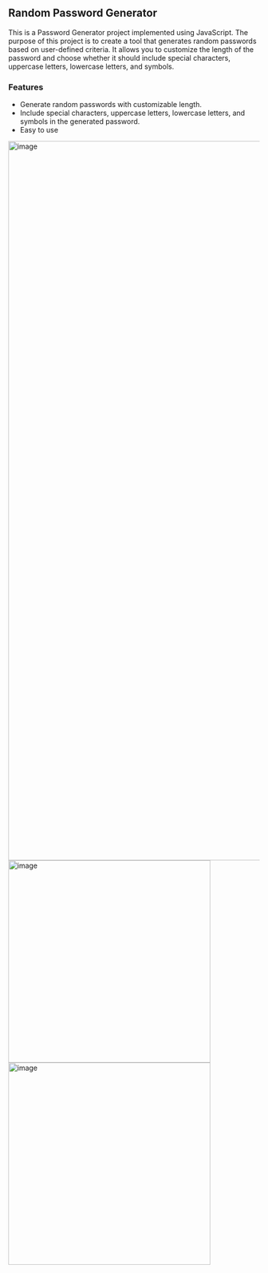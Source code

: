 <h2>Random Password Generator</h2>
<p>This is a Password Generator project implemented using JavaScript. The purpose of this project is to create a tool that generates random passwords based on user-defined criteria. It allows you to customize the length of the password and choose whether it should include special characters, uppercase letters, lowercase letters, and symbols.</p>
<h3>Features</h3>
<ul>
  <li>Generate random passwords with customizable length.</li>
  <li>Include special characters, uppercase letters, lowercase letters, and symbols in the generated password.</li>
  <li>Easy to use</li>
</ul>
<img width="1440" alt="image" src="https://github.com/SimranAhuja00/Javascript-Projects/assets/97106836/dd7ddc06-5e17-49ed-b32f-a3ba4d00d3fa">
<img width="405" alt="image" src="https://github.com/SimranAhuja00/Javascript-Projects/assets/97106836/43aa9c91-9a2d-4009-a47b-cff0a97c0e5b">
<img width="405" alt="image" src="https://github.com/SimranAhuja00/Javascript-Projects/assets/97106836/f9c505c2-6030-4d5e-afc6-fb93466d8c40">

